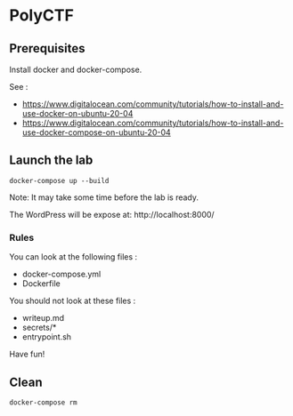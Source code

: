 # PolyCTF

## Prerequisites

Install docker and docker-compose.

See :

- https://www.digitalocean.com/community/tutorials/how-to-install-and-use-docker-on-ubuntu-20-04
- https://www.digitalocean.com/community/tutorials/how-to-install-and-use-docker-compose-on-ubuntu-20-04

## Launch the lab

```
docker-compose up --build
```

Note: It may take some time before the lab is ready.

The WordPress will be expose at: http://localhost:8000/

### Rules

You can look at the following files :

- docker-compose.yml
- Dockerfile

You should not look at these files :

- writeup.md
- secrets/\*
- entrypoint.sh

Have fun!

## Clean

```
docker-compose rm
```

